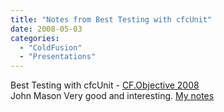 ```yaml
---
title: "Notes from Best Testing with cfcUnit"
date: 2008-05-03
categories: 
  - "ColdFusion"
  - "Presentations"
---
```


Best Testing with cfcUnit - [CF.Objective 2008](http://cfobjective.com)  
John Mason Very good and interesting. [My notes](http://docs.google.com/Doc?id=dc2sb454_37hcmjh8hf)
